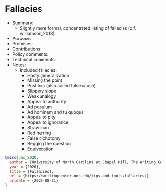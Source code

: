 # Fallacies

- Summary:
  - Slightly more formal, concentrated listing of fallacies (c.f. williamson_2018)
- Purpose:
- Premises:
- Contributions:
- Policy comments:
- Technical comments:
- Notes:
  - Included fallacies:
    - Hasty generalization
    - Missing the point
    - Post hoc (also called false cause)
    - Slippery slope
    - Weak analogy
    - Appeal to authority
    - Ad populum
    - Ad hominem and tu quoque
    - Appeal to pity
    - Appeal to ignorance
    - Straw man
    - Red herring
    - False dichotomy
    - Begging the question
    - Equivocation

```bib
@misc{unc_2020,
  author = {University of North Carolina at Chapel Hill, The Writing Center},
  year = {2020},
  title = {Fallacies},
  url = {https://writingcenter.unc.edu/tips-and-tools/fallacies/},
  urldate = {2020-08-21}
}
```
